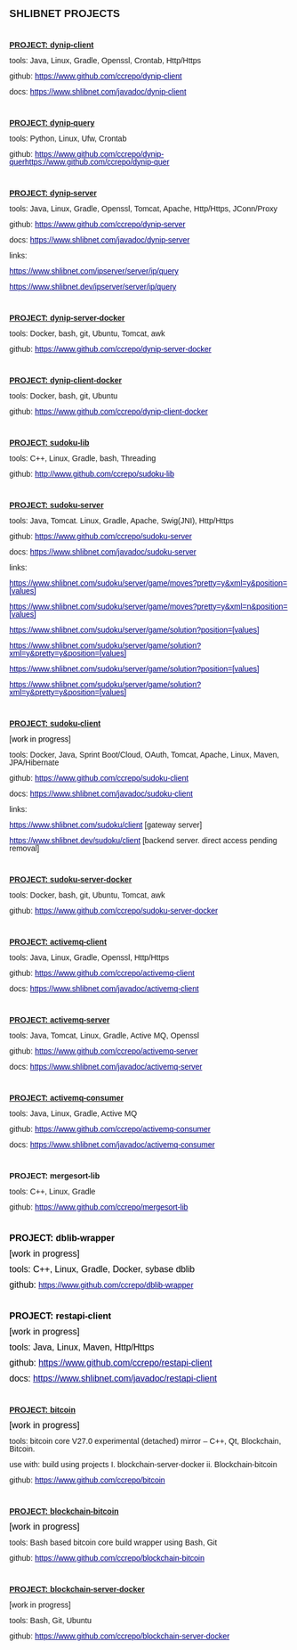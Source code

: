<!DOCTYPE html>
<html>
<head>
	<meta http-equiv="content-type" content="text/html; charset=utf-8"/>
	<title></title>
	<meta name="generator" content="LibreOffice 7.4.7.2 (MacOSX)"/>
	<meta name="created" content="2023-03-20T14:37:57.075377876"/>
	<meta name="changed" content="2024-06-13T01:36:19.192353097"/>
	<style type="text/css">
		@page { size: 21cm 29.7cm; margin: 2cm }
		p { line-height: 115%; margin-bottom: 0.25cm; background: transparent }
		a:link { color: #000080; so-language: zxx; text-decoration: underline }
		a:visited { color: #800000; so-language: zxx; text-decoration: underline }
	</style>
</head>
<body lang="en-US" link="#000080" vlink="#800000" dir="ltr"><p align="left" style="line-height: 100%; margin-bottom: 0cm">
<font face="Calibri, sans-serif"><font size="4" style="font-size: 14pt"><b>SHLIBNET
</b><b>PROJECTS</b></font></font></p>
<p align="left" style="line-height: 100%; margin-bottom: 0cm"><br/>

</p>
<p align="left" style="line-height: 100%; margin-bottom: 0cm"><b><font face="Calibri, sans-serif"><u>PROJECT</u></font><font face="Calibri, sans-serif"><u>:
dyn</u></font><font face="Calibri, sans-serif"><u>ip</u></font><font face="Calibri, sans-serif"><u>-client</u></font></b></p>
<p align="left" style="line-height: 100%; margin-bottom: 0cm"><font face="Calibri, sans-serif"><span style="font-weight: normal">tools</span></font><font face="Calibri, sans-serif">:
</font><font face="Calibri, sans-serif">Java, Linux, Gradle, Openssl,
</font><font face="Calibri, sans-serif">Crontab, </font><font face="Calibri, sans-serif">Http/Https</font></p>
<p align="left" style="line-height: 100%; margin-bottom: 0cm"><font face="Calibri, sans-serif">github</font><font face="Calibri, sans-serif">:</font><font face="Calibri, sans-serif">
</font><a href="https://www.github.com/ccrepo/dynip-client"><font face="Calibri, sans-serif">https://www.github.com/ccrepo/dynip-client</font></a><font face="Calibri, sans-serif">
</font>
</p>
<p align="left" style="line-height: 100%; margin-bottom: 0cm"><font face="Calibri, sans-serif">docs:
<a href="https://www.shlibnet.com/javadoc/dynip-client">https://www.shlibnet.com/javadoc/dynip-client</a>
</font>
</p>
<p align="left" style="line-height: 100%; margin-bottom: 0cm"><br/>

</p>
<p align="left" style="line-height: 100%; margin-bottom: 0cm"><font face="Calibri, sans-serif"><u><b>PROJECT:
dynip-query</b></u></font></p>
<p align="left" style="line-height: 100%; margin-bottom: 0cm"><font face="Calibri, sans-serif"><span style="font-weight: normal">tools</span></font><font face="Calibri, sans-serif">:
</font><font face="Calibri, sans-serif">Python, </font><font face="Calibri, sans-serif">Linux</font><font face="Calibri, sans-serif">,
</font><font face="Calibri, sans-serif">Ufw</font><font face="Calibri, sans-serif">,
Crontab</font></p>
<p align="left" style="line-height: 100%; margin-bottom: 0cm"><font face="Calibri, sans-serif">github</font><font face="Calibri, sans-serif">:
</font><a href="https://www.github.com/ccrepo/dynip-query"><font face="Calibri, sans-serif">https://www.github.com/ccrepo/dynip-quer</font><font face="Calibri, sans-serif">https://www.github.com/ccrepo/dynip-quer</font></a></p>
<p align="left" style="line-height: 100%; margin-bottom: 0cm"><br/>

</p>
<p align="left" style="line-height: 100%; margin-bottom: 0cm"><font face="Calibri, sans-serif"><u><b>PROJECT:
dynip-server</b></u></font></p>
<p align="left" style="line-height: 100%; margin-bottom: 0cm"><font face="Calibri, sans-serif"><span style="font-weight: normal">tools</span>:
Java, Linux, Gradle, Openssl, Tomcat, Apache, Http/Https, JConn/Proxy</font></p>
<p align="left" style="line-height: 100%; margin-bottom: 0cm"><font face="Calibri, sans-serif">github:
<a href="https://www.github.com/ccrepo/dynip-server">https://www.github.com/ccrepo/dynip-server</a>
</font>
</p>
<p align="left" style="line-height: 100%; margin-bottom: 0cm"><font face="Calibri, sans-serif">docs:
<a href="https://www.shlibnet.com/javadoc/dynip-server">https://www.shlibnet.com/javadoc/dynip-server</a>
 </font>
</p>
<p align="left" style="line-height: 100%; margin-bottom: 0cm"><font face="Calibri, sans-serif"><span style="font-weight: normal">links</span>:</font></p>
<p align="left" style="line-height: 100%; margin-bottom: 0cm"><font face="Calibri, sans-serif"><a href="https://www.shlibnet.com/ipserver/server/ip/query">https://www.shlibnet.com/ipserver/server/ip/query</a></font></p>
<p align="left" style="line-height: 100%; margin-bottom: 0cm"><font face="Calibri, sans-serif"><a href="https://www.shlibnet.dev/ipserver/server/ip/query">https://www.shlibnet.dev/ipserver/server/ip/query</a></font></p>
<p align="left" style="line-height: 100%; margin-bottom: 0cm"><br/>

</p>
<p align="left" style="line-height: 100%; margin-bottom: 0cm"><font face="Calibri, sans-serif"><u><b>PROJECT:
</b></u></font><font face="Calibri, sans-serif"><u><b>dynip</b></u></font><font face="Calibri, sans-serif"><u><b>-server-docker</b></u></font></p>
<p align="left" style="font-weight: normal; line-height: 100%; margin-bottom: 0cm">
<font face="Calibri, sans-serif">tools: Docker, bash, git, Ubuntu,
Tomcat, awk</font></p>
<p align="left" style="font-weight: normal; line-height: 100%; margin-bottom: 0cm">
<font face="Calibri, sans-serif">github:
<a href="https://www.github.com/ccrepo/dynip-server-docker">https://www.github.com/ccrepo/dynip-server-docker</a>
</font>
</p>
<p align="left" style="font-weight: normal; line-height: 100%; margin-bottom: 0cm">
<br/>

</p>
<p align="left" style="line-height: 100%; margin-bottom: 0cm"><font face="Calibri, sans-serif"><u><b>PROJECT:
</b></u></font><font face="Calibri, sans-serif"><u><b>dynip</b></u></font><font face="Calibri, sans-serif"><u><b>-</b></u></font><font face="Calibri, sans-serif"><u><b>client</b></u></font><font face="Calibri, sans-serif"><u><b>-docker</b></u></font></p>
<p align="left" style="font-weight: normal; line-height: 100%; margin-bottom: 0cm">
<font face="Calibri, sans-serif">tools: Docker, bash, git, Ubuntu</font></p>
<p align="left" style="font-weight: normal; line-height: 100%; margin-bottom: 0cm">
<font face="Calibri, sans-serif">github:
<a href="https://www.github.com/ccrepo/dynip-client-docker">https://www.github.com/ccrepo/dynip-client-docker</a>
</font>
</p>
<p align="left" style="font-weight: normal; line-height: 100%; margin-bottom: 0cm">
<br/>

</p>
<p align="left" style="line-height: 100%; margin-bottom: 0cm"><font face="Calibri, sans-serif"><u><b>PROJECT:
sudoku-lib</b></u></font></p>
<p align="left" style="line-height: 100%; margin-bottom: 0cm"><font face="Calibri, sans-serif"><span style="font-weight: normal">tools</span>:
C++, Linux, Gradle, bash, Threading</font></p>
<p align="left" style="line-height: 100%; margin-bottom: 0cm"><font face="Calibri, sans-serif">github:
<a href="http://www.github.com/ccrepo/sudoku-lib" target="_ ">http://www.github.com/ccrepo/sudoku-lib</a>
</font>
</p>
<p align="left" style="line-height: 100%; margin-bottom: 0cm"><br/>

</p>
<p align="left" style="line-height: 100%; margin-bottom: 0cm"><font face="Calibri, sans-serif"><u><b>PROJECT:
sudoku-server</b></u></font></p>
<p align="left" style="line-height: 100%; margin-bottom: 0cm"><font face="Calibri, sans-serif"><span style="font-weight: normal">tools</span>:
Java, Tomcat. Linux, Gradle, Apache, Swig(JNI), Http/Https</font></p>
<p align="left" style="line-height: 100%; margin-bottom: 0cm"><font face="Calibri, sans-serif">github:
<a href="https://www.github.com/ccrepo/sudoku-server" target="_ ">https://www.github.com/ccrepo/sudoku-server</a>
</font>
</p>
<p align="left" style="line-height: 100%; margin-bottom: 0cm"><font face="Calibri, sans-serif">docs:
<a href="https://www.shlibnet.com/javadoc/sudoku-server">https://www.shlibnet.com/javadoc/sudoku-server</a></font></p>
<p align="left" style="line-height: 100%; margin-bottom: 0cm"><font face="Calibri, sans-serif"><span style="font-weight: normal">links</span></font><font face="Calibri, sans-serif"><span style="font-weight: normal">:</span></font></p>
<p align="left" style="line-height: 100%; margin-bottom: 0cm"><a href="https://www.shlibnet.com/sudoku/server/game/moves?pretty=y&amp;xml=y&amp;position=7%200%209%200%200%200%200%200%200%200%200%200%200%200%200%200%200%200%200%200%200%200%200%200%200%200%200%200%200%200%200%200%200%200%200%200%200%200%200%200%200%200%200%200%200%200%200%200%200%200%200%200%200%200%200%200%200%200%200%200%200%200%200%200%200%200%200%200%200%200%200%200%200%200%200%200%200%200%200%200%200" target="_blank"><font face="Calibri, sans-serif"><span style="font-weight: normal">https://www.shlibnet.com/sudoku/server/game/moves?pretty=y&amp;xml=y&amp;position=[values]</span></font></a><font face="Calibri, sans-serif"><span style="font-weight: normal">
</span></font>
</p>
<p align="left" style="line-height: 100%; margin-bottom: 0cm"><a href="https://www.shlibnet.com/sudoku/server/game/moves?pretty=y&amp;xml=y&amp;position=7%200%209%200%200%200%200%200%200%200%200%200%200%200%200%200%200%200%200%200%200%200%200%200%200%200%200%200%200%200%200%200%200%200%200%200%200%200%200%200%200%200%200%200%200%200%200%200%200%200%200%200%200%200%200%200%200%200%200%200%200%200%200%200%200%200%200%200%200%200%200%200%200%200%200%200%200%200%200%200%200" target="_blank"><font face="Calibri, sans-serif"><span style="font-weight: normal">https://www.shlibnet.com/sudoku/server/game/moves?pretty=y&amp;xml=n&amp;position=[values]</span></font></a></p>
<p align="left" style="line-height: 100%; margin-bottom: 0cm"><a href="https://www.shlibnet.com/sudoku/server/game/solution?position=4%206%205%202%200%209%203%200%200%200%208%200%200%200%200%200%200%201%200%200%200%200%206%200%200%200%200%200%200%206%200%203%200%200%200%200%200%205%200%206%200%204%200%208%200%200%200%200%200%207%200%204%200%200%200%200%200%200%200%207%200%200%200%200%200%202%204%200%205%209%200%200%209%200%200%200%200%200%200%203%200" target="_blank"><font face="Calibri, sans-serif"><span style="font-weight: normal">https://www.shlibnet.com/sudoku/server/game/solution?position=[values]</span></font></a></p>
<p align="left" style="line-height: 100%; margin-bottom: 0cm"><a href="https://www.shlibnet.com/sudoku/server/game/solution?xml=y&amp;pretty=y&amp;position=4%206%205%202%200%209%203%200%200%200%208%200%200%200%200%200%200%201%200%200%200%200%206%200%200%200%200%200%200%206%200%203%200%200%200%200%200%205%200%206%200%204%200%208%200%200%200%200%200%207%200%204%200%200%200%200%200%200%200%207%200%200%200%200%200%202%204%200%205%209%200%200%209%200%200%200%200%200%200%203%200" target="_blank"><font face="Calibri, sans-serif"><span style="font-weight: normal">https://www.shlibnet.com/sudoku/server/game/solution?xml=y&amp;pretty=y&amp;position=[values]</span></font></a></p>
<p align="left" style="font-weight: normal; line-height: 100%; margin-bottom: 0cm">
<font face="Calibri, sans-serif"><a href="https://www.shlibnet.com/sudoku/server/game/solution?position=0%206%205%202%200%209%203%200%200%200%208%200%200%200%200%200%200%201%200%200%200%200%206%200%200%200%200%200%200%206%200%203%200%200%200%200%200%205%200%206%200%204%200%208%200%200%200%200%200%207%200%204%200%200%200%200%200%200%200%207%200%200%200%200%200%202%204%200%205%209%200%200%209%200%200%200%200%200%200%203%200" target="_blank">https://www.shlibnet.com/sudoku/server/game/solution?position=[values]</a>
 </font>
</p>
<p align="left" style="font-weight: normal; line-height: 100%; margin-bottom: 0cm">
<font face="Calibri, sans-serif"><a href="https://www.shlibnet.com/sudoku/server/game/solution?xml=y&amp;pretty=y&amp;position=0%206%205%202%200%209%203%200%200%200%208%200%200%200%200%200%200%201%200%200%200%200%206%200%200%200%200%200%200%206%200%203%200%200%200%200%200%205%200%206%200%204%200%208%200%200%200%200%200%207%200%204%200%200%200%200%200%200%200%207%200%200%200%200%200%202%204%200%205%209%200%200%209%200%200%200%200%200%200%203%200" target="_blank">https://www.shlibnet.com/sudoku/server/game/solution?xml=y&amp;pretty=y&amp;position=[values]</a>
</font>
</p>
<p align="left" style="font-weight: normal; line-height: 100%; margin-bottom: 0cm">
<br/>

</p>
<p align="left" style="line-height: 100%; margin-bottom: 0cm"><b><font face="Calibri, sans-serif"><u>PROJECT:
</u></font><font face="Calibri, sans-serif"><u>sudoku-</u></font><font face="Calibri, sans-serif"><u>client
</u></font></b>
</p>
<p align="left" style="font-weight: normal; line-height: 100%; margin-bottom: 0cm">
<font face="Calibri, sans-serif">[</font><font color="#000000"><font face="Calibri, sans-serif"><span style="font-style: normal">work
in progress</span></font></font><font face="Calibri, sans-serif">]</font></p>
<p align="left" style="line-height: 100%; margin-bottom: 0cm"><font face="Calibri, sans-serif"><span style="font-weight: normal">tools</span><span style="font-weight: normal">:
</span><span style="font-weight: normal">Docker</span>, Java, Sprint
Boot/Cloud, OAuth, Tomcat, Apache, Linux, Maven, JPA/Hibernate</font></p>
<p align="left" style="line-height: 100%; margin-bottom: 0cm"><font face="Calibri, sans-serif"><span style="font-weight: normal">github</span><span style="font-weight: normal">:
</span><a href="https://www.github.com/ccrepo/sudoku-client"><span style="font-weight: normal">https://www.github.com/ccrepo/sudoku-</span><span style="font-weight: normal">client</span></a><b>
</b></font>
</p>
<p align="left" style="line-height: 100%; margin-bottom: 0cm"><font face="Calibri, sans-serif"><span style="font-weight: normal">docs:
</span><a href="https://www.shlibnet.com/javadoc/sudoku-client"><span style="font-weight: normal">https://www.shlibnet.com/</span><span style="font-weight: normal">javadoc</span><span style="font-weight: normal">/</span><span style="font-weight: normal">sudoku</span><span style="font-weight: normal">-</span><span style="font-weight: normal">client</span></a><span style="font-weight: normal">
</span></font>
</p>
<p align="left" style="line-height: 100%; margin-bottom: 0cm"><font face="Calibri, sans-serif"><span style="font-weight: normal">links</span></font><font face="Calibri, sans-serif"><span style="font-weight: normal">:</span></font></p>
<p align="left" style="font-weight: normal; line-height: 100%; margin-bottom: 0cm">
<font face="Calibri, sans-serif"><a href="https://www.shlibnet.com/sudoku/client">https://www.shlibnet.com/sudoku/client</a>
[gateway server]</font></p>
<p align="left" style="line-height: 100%; margin-bottom: 0cm"><a href="https://www.shlibnet.dev/sudoku/client"><font face="Calibri, sans-serif"><span style="font-weight: normal">https://www.shlibnet.</span></font><font face="Calibri, sans-serif"><span style="font-weight: normal">dev/</span></font><font face="Calibri, sans-serif"><span style="font-weight: normal">sudoku/client</span></font></a><font face="Calibri, sans-serif"><span style="font-weight: normal">
</span></font><font face="Calibri, sans-serif"><span style="font-weight: normal">[</span></font><font face="Calibri, sans-serif"><span style="font-weight: normal">backend
</span></font><font face="Calibri, sans-serif"><span style="font-weight: normal">server</span></font><font face="Calibri, sans-serif"><span style="font-weight: normal">.
</span></font><font face="Calibri, sans-serif"><span style="font-weight: normal">direct
</span></font><font face="Calibri, sans-serif"><span style="font-weight: normal">access
</span></font><font face="Calibri, sans-serif"><span style="font-weight: normal">pending
removal</span></font><font face="Calibri, sans-serif"><span style="font-weight: normal">]</span></font></p>
<p align="left" style="font-weight: normal; line-height: 100%; margin-bottom: 0cm">
<br/>

</p>
<p align="left" style="line-height: 100%; margin-bottom: 0cm"><font face="Calibri, sans-serif"><u><b>PROJECT:
sudoku-server-docker</b></u></font></p>
<p align="left" style="font-weight: normal; line-height: 100%; margin-bottom: 0cm">
<font face="Calibri, sans-serif">tools: Docker, bash, git, Ubuntu,
Tomcat, awk</font></p>
<p align="left" style="font-weight: normal; line-height: 100%; margin-bottom: 0cm">
<font face="Calibri, sans-serif">github:
<a href="https://www.github.com/ccrepo/sudoku-server-docker">https://www.github.com/ccrepo/sudoku-server-docker</a>
</font>
</p>
<p align="left" style="font-weight: normal; line-height: 100%; margin-bottom: 0cm">
<br/>

</p>
<p align="left" style="line-height: 100%; margin-bottom: 0cm"><b><font face="Calibri, sans-serif"><u>PROJECT:
</u></font><font face="Calibri, sans-serif"><u>activemq</u></font><font face="Calibri, sans-serif"><u>-</u></font><font face="Calibri, sans-serif"><u>client
</u></font></b>
</p>
<p align="left" style="line-height: 100%; margin-bottom: 0cm"><font face="Calibri, sans-serif"><span style="font-weight: normal">tools</span></font><font face="Calibri, sans-serif"><span style="font-weight: normal">:
</span></font><font face="Calibri, sans-serif">Java</font><font face="Calibri, sans-serif">,
</font><font face="Calibri, sans-serif">Linux, </font><font face="Calibri, sans-serif">Gradle,
</font><font face="Calibri, sans-serif">Openssl, </font><font face="Calibri, sans-serif">Http/Https</font></p>
<p align="left" style="line-height: 100%; margin-bottom: 0cm"><font face="Calibri, sans-serif"><span style="font-weight: normal">github</span><span style="font-weight: normal">:
</span><a href="https://www.github.com/ccrepo/activemq-client"><span style="font-weight: normal">https://www.github.com/ccrepo/activemq-client</span></a><b>
</b></font>
</p>
<p align="left" style="line-height: 100%; margin-bottom: 0cm"><font face="Calibri, sans-serif"><span style="font-weight: normal">docs:
</span></font><a href="https://www.shlibnet.com/javadoc/activemq-client"><font face="Calibri, sans-serif"><span style="font-weight: normal">https://www.shlibnet.com/javadoc/activemq-client</span></font></a><font face="Calibri, sans-serif"><span style="font-weight: normal">
 </span></font>
</p>
<p align="left" style="font-weight: normal; line-height: 100%; margin-bottom: 0cm">
<br/>

</p>
<p align="left" style="line-height: 100%; margin-bottom: 0cm"><b><font face="Calibri, sans-serif"><u>PROJECT:
</u></font><font face="Calibri, sans-serif"><u>activemq</u></font><font face="Calibri, sans-serif"><u>-</u></font><font face="Calibri, sans-serif"><u>server</u></font><font face="Calibri, sans-serif"><u>
</u></font></b>
</p>
<p align="left" style="line-height: 100%; margin-bottom: 0cm"><font face="Calibri, sans-serif"><span style="font-weight: normal">tools</span></font><font face="Calibri, sans-serif"><span style="font-weight: normal">:
</span></font><font face="Calibri, sans-serif">Java, Tomcat</font><font face="Calibri, sans-serif">,
</font><font face="Calibri, sans-serif">Linux, </font><font face="Calibri, sans-serif">Gradle,
</font><font face="Calibri, sans-serif">Active MQ, </font><font face="Calibri, sans-serif">Openssl</font></p>
<p align="left" style="line-height: 100%; margin-bottom: 0cm"><font face="Calibri, sans-serif"><span style="font-weight: normal">github</span></font><font face="Calibri, sans-serif"><span style="font-weight: normal">:
</span></font><a href="https://www.github.com/ccrepo/activemq-server"><font face="Calibri, sans-serif"><span style="font-weight: normal">https://www.github.com/ccrepo/activemq-server</span></font></a></p>
<p align="left" style="font-weight: normal; line-height: 100%; margin-bottom: 0cm">
<font face="Calibri, sans-serif">docs:
<a href="https://www.shlibnet.com/javadoc/activemq-server">https://www.shlibnet.com/javadoc/activemq-server</a><font color="#000000"><font face="Helvetica, serif"><font size="2" style="font-size: 11pt">
</font></font></font></font>
</p>
<p align="left" style="font-weight: normal; line-height: 100%; margin-bottom: 0cm">
<br/>

</p>
<p align="left" style="line-height: 100%; margin-bottom: 0cm"><b><font face="Calibri, sans-serif"><u>PROJECT:
</u></font><font face="Calibri, sans-serif"><u>activemq</u></font><font face="Calibri, sans-serif"><u>-</u></font><font face="Calibri, sans-serif"><u>c</u></font><font face="Calibri, sans-serif"><u>onsumer</u></font></b></p>
<p align="left" style="line-height: 100%; margin-bottom: 0cm"><font face="Calibri, sans-serif"><span style="font-weight: normal">tools</span></font><font face="Calibri, sans-serif"><span style="font-weight: normal">:
</span></font><font face="Calibri, sans-serif">Java</font><font face="Calibri, sans-serif">,
</font><font face="Calibri, sans-serif">Linux, </font><font face="Calibri, sans-serif">Gradle,
</font><font face="Calibri, sans-serif">Active MQ</font></p>
<p align="left" style="line-height: 100%; margin-bottom: 0cm"><font face="Calibri, sans-serif"><span style="font-weight: normal">g</span><span style="font-weight: normal">ithub:
</span><a href="https://www.github.com/ccrepo/activemq-consumer"><span style="font-weight: normal">https://www.github.com/ccrepo/activemq-consumer</span></a><span style="font-weight: normal">
</span></font>
</p>
<p align="left" style="line-height: 100%; margin-bottom: 0cm"><font face="Calibri, sans-serif"><span style="font-weight: normal">d</span></font><font face="Calibri, sans-serif"><span style="font-weight: normal">ocs:
</span></font><a href="https://www.shlibnet.com/javadoc/activemq-consumer"><font face="Calibri, sans-serif"><span style="font-weight: normal">https://www.shlibnet.com/javadoc/activemq-consumer</span></font></a></p>
<p align="left" style="font-weight: normal; line-height: 100%; margin-bottom: 0cm">
<br/>

</p>
<p align="left" style="line-height: 100%; margin-bottom: 0cm"><font face="Calibri, sans-serif"><b>PROJECT:
mergesort-lib</b></font></p>
<p align="left" style="line-height: 100%; margin-bottom: 0cm"><font face="Calibri, sans-serif"><span style="font-weight: normal">tools:
 </span><span style="font-weight: normal">C++, Linux, Gradle</span></font></p>
<p align="left" style="line-height: 100%; margin-bottom: 0cm"><font face="Calibri, sans-serif"><span style="font-weight: normal">g</span><span style="font-weight: normal">ithub:
</span><a href="https://www.github.com/ccrepo/mergesort-lib"><span style="font-weight: normal">https://www.github.com/ccrepo/mergesort-lib</span></a><span style="font-weight: normal">
</span></font>
</p>
<p align="left" style="font-weight: normal; line-height: 100%; margin-bottom: 0cm">
<br/>

</p>
<p align="left" style="line-height: 100%; margin-bottom: 0cm"><font color="#000000"><font face="Calibri, sans-serif"><font size="3" style="font-size: 12pt"><b>PROJECT:
</b></font></font></font><font color="#000000"><font face="Calibri, sans-serif"><font size="3" style="font-size: 12pt"><b>dblib</b></font></font></font><font color="#000000"><font face="Calibri, sans-serif"><font size="3" style="font-size: 12pt"><b>-</b></font></font></font><font color="#000000"><font face="Calibri, sans-serif"><font size="3" style="font-size: 12pt"><b>wrapper</b></font></font></font></p>
<p align="left" style="line-height: 100%; margin-bottom: 0cm"><font face="Calibri, sans-serif"><font color="#000000"><font size="3" style="font-size: 12pt"><span style="font-weight: normal">[</span></font></font><font color="#000000"><font size="3" style="font-size: 12pt"><span style="font-style: normal"><span style="font-weight: normal">work
in progress</span></span></font></font><font color="#000000"><font size="3" style="font-size: 12pt"><span style="font-weight: normal">]</span></font></font></font></p>
<p align="left" style="line-height: 100%; margin-bottom: 0cm"><font face="Calibri, sans-serif"><font color="#000000"><font size="3" style="font-size: 12pt"><span style="font-weight: normal">tools:
 </span></font></font><font color="#000000"><font size="3" style="font-size: 12pt"><span style="font-weight: normal">C++,
Linux, Gradle, </span></font></font><font color="#000000"><font size="3" style="font-size: 12pt"><span style="font-weight: normal">Docker,
</span></font></font><font color="#000000"><font size="3" style="font-size: 12pt"><span style="font-weight: normal">sybase
dblib</span></font></font></font></p>
<p align="left" style="line-height: 100%; margin-bottom: 0cm"><font face="Calibri, sans-serif"><font color="#000000"><font size="3" style="font-size: 12pt"><span style="font-weight: normal">github:
</span></font></font><a href="https://www.github.com/ccrepo/dblib-wrapper"><span style="font-weight: normal">https://www.github.com/ccrepo/dblib-wrapper</span></a><font color="#000000"><font size="3" style="font-size: 12pt"><span style="font-weight: normal">
</span></font></font></font>
</p>
<p align="left" style="font-weight: normal; line-height: 100%; margin-bottom: 0cm">
<br/>

</p>
<p align="left" style="line-height: 100%; margin-bottom: 0cm"><font color="#000000"><font face="Calibri, sans-serif"><font size="3" style="font-size: 12pt"><b>PROJECT:
restapi-client</b></font></font></font></p>
<p align="left" style="line-height: 100%; margin-bottom: 0cm"><font color="#000000"><font face="Calibri, sans-serif"><font size="3" style="font-size: 12pt"><span style="font-weight: normal">[</span></font></font></font><font color="#000000"><font face="Calibri, sans-serif"><font size="3" style="font-size: 12pt"><span style="font-style: normal"><span style="font-weight: normal">work
in progress</span></span></font></font></font><font color="#000000"><font face="Calibri, sans-serif"><font size="3" style="font-size: 12pt"><span style="font-weight: normal">]</span></font></font></font></p>
<p align="left" style="line-height: 100%; margin-bottom: 0cm"><font color="#000000"><font face="Calibri, sans-serif"><font size="3" style="font-size: 12pt"><span style="font-weight: normal">t</span><span style="font-weight: normal">ools:
Java, Linux, Maven, </span><span style="font-weight: normal">Http/Https</span></font></font></font></p>
<p align="left" style="line-height: 100%; margin-bottom: 0cm"><font color="#000000"><font face="Calibri, sans-serif"><font size="3" style="font-size: 12pt"><span style="font-weight: normal">github:
</span><a href="https://www.github.com/ccrepo/restapi-client"><span style="font-weight: normal">https://www.github.com/ccrepo/restapi-client</span></a></font></font></font></p>
<p align="left" style="line-height: 100%; margin-bottom: 0cm"><font color="#000000"><font face="Calibri, sans-serif"><font size="3" style="font-size: 12pt"><span style="font-weight: normal">docs:
</span><a href="https://www.shlibnet.com/javadoc/restapi-client"><span style="font-weight: normal">https://www.shlibnet.com/javadoc/restapi-client</span></a></font></font></font></p>
<p align="left" style="font-weight: normal; line-height: 100%; margin-bottom: 0cm">
<br/>

</p>
<p align="left" style="line-height: 100%; margin-bottom: 0cm"><font face="Calibri, sans-serif"><u><b>PROJECT</b></u></font><font face="Calibri, sans-serif"><u><b>:
</b></u></font><font face="Calibri, sans-serif"><u><b>bitcoin</b></u></font></p>
<p align="left" style="line-height: 100%; margin-bottom: 0cm"><font color="#000000"><font face="Calibri, sans-serif"><font size="3" style="font-size: 12pt"><span style="font-weight: normal">[</span></font></font></font><font color="#000000"><font face="Calibri, sans-serif"><font size="3" style="font-size: 12pt"><span style="font-style: normal"><span style="font-weight: normal">work
in progress</span></span></font></font></font><font color="#000000"><font face="Calibri, sans-serif"><font size="3" style="font-size: 12pt"><span style="font-weight: normal">]</span></font></font></font></p>
<p align="left" style="line-height: 100%; margin-bottom: 0cm"><font face="Calibri, sans-serif"><span style="font-weight: normal">tools</span></font><font face="Calibri, sans-serif">:
</font><font face="Calibri, sans-serif">b</font><font face="Calibri, sans-serif">itcoin
core V27.0 experiment</font><font face="Calibri, sans-serif">al
</font><font face="Calibri, sans-serif">(detached)</font><font face="Calibri, sans-serif">
mirror</font><font face="Calibri, sans-serif"> –</font><font face="Calibri, sans-serif">
</font><font face="Calibri, sans-serif">C</font><font face="Calibri, sans-serif">++,
Qt, </font><font face="Calibri, sans-serif">B</font><font face="Calibri, sans-serif">lockchain,
</font><font face="Calibri, sans-serif">Bitcoin</font><font face="Calibri, sans-serif">.</font></p>
<p align="left" style="line-height: 100%; margin-bottom: 0cm"><font face="Calibri, sans-serif">use
with:</font><font face="Calibri, sans-serif"> </font><font face="Calibri, sans-serif">build
using </font><font face="Calibri, sans-serif">projects </font><font face="Calibri, sans-serif">I.
</font><font face="Calibri, sans-serif">b</font><font face="Calibri, sans-serif">lockchain-server-docker
</font><font face="Calibri, sans-serif">ii.</font><font face="Calibri, sans-serif">
Blockchain-bitcoin</font></p>
<p align="left" style="line-height: 100%; margin-bottom: 0cm"><font face="Calibri, sans-serif">github</font><font face="Calibri, sans-serif">:</font><font face="Calibri, sans-serif">
</font><a href="https://www.github.com/ccrepo/bitcoin"><font face="Calibri, sans-serif">https://www.github.com/ccrepo/bitcoin</font></a><font face="Calibri, sans-serif">
</font>
</p>
<p align="left" style="line-height: 100%; margin-bottom: 0cm"><br/>

</p>
<p align="left" style="line-height: 100%; margin-bottom: 0cm"><b><font face="Calibri, sans-serif"><u>PROJECT</u></font><font face="Calibri, sans-serif"><u>:
</u></font><font face="Calibri, sans-serif"><u>b</u></font><font face="Calibri, sans-serif"><u>lockchain-bitcoin</u></font></b></p>
<p align="left" style="line-height: 100%; margin-bottom: 0cm"><font color="#000000"><font face="Calibri, sans-serif"><font size="3" style="font-size: 12pt"><span style="font-weight: normal">[</span></font></font></font><font color="#000000"><font face="Calibri, sans-serif"><font size="3" style="font-size: 12pt"><span style="font-style: normal"><span style="font-weight: normal">work
in progress</span></span></font></font></font><font color="#000000"><font face="Calibri, sans-serif"><font size="3" style="font-size: 12pt"><span style="font-weight: normal">]</span></font></font></font></p>
<p align="left" style="line-height: 100%; margin-bottom: 0cm"><font face="Calibri, sans-serif"><span style="font-weight: normal">tools</span></font><font face="Calibri, sans-serif">:
</font><font face="Calibri, sans-serif">Bash</font><font face="Calibri, sans-serif">
based bitcoin </font><font face="Calibri, sans-serif">core </font><font face="Calibri, sans-serif">build
wrapper </font><font face="Calibri, sans-serif">using </font><font face="Calibri, sans-serif">Bash</font><font face="Calibri, sans-serif">,
</font><font face="Calibri, sans-serif">G</font><font face="Calibri, sans-serif">it</font></p>
<p align="left" style="line-height: 100%; margin-bottom: 0cm"><font face="Calibri, sans-serif">github</font><font face="Calibri, sans-serif">:</font><font face="Calibri, sans-serif">
</font><a href="https://www.github.com/ccrepo/blockchain-bitcoin"><font face="Calibri, sans-serif">https://www.github.com/ccrepo/blockchain-bitcoin</font></a><font face="Calibri, sans-serif">
</font>
</p>
<p align="left" style="line-height: 100%; margin-bottom: 0cm"><br/>

</p>
<p align="left" style="line-height: 100%; margin-bottom: 0cm; page-break-before: always">
<font face="Calibri, sans-serif"><u><b>PROJECT</b></u></font><font face="Calibri, sans-serif"><u><b>:
</b></u></font><font face="Calibri, sans-serif"><u><b>b</b></u></font><font face="Calibri, sans-serif"><u><b>lockchain-server-docker</b></u></font></p>
<p align="left" style="line-height: 100%; margin-bottom: 0cm"><font face="Calibri, sans-serif"><span style="font-weight: normal">[</span></font><font face="Calibri, sans-serif"><span style="font-weight: normal">work
in progress]</span></font></p>
<p align="left" style="line-height: 100%; margin-bottom: 0cm"><font face="Calibri, sans-serif"><span style="font-weight: normal">tools</span></font><font face="Calibri, sans-serif">:
</font><font face="Calibri, sans-serif">Bash</font><font face="Calibri, sans-serif">,
</font><font face="Calibri, sans-serif">G</font><font face="Calibri, sans-serif">it</font><font face="Calibri, sans-serif">,
</font><font face="Calibri, sans-serif">U</font><font face="Calibri, sans-serif">buntu</font></p>
<p align="left" style="line-height: 100%; margin-bottom: 0cm"><font face="Calibri, sans-serif">github</font><font face="Calibri, sans-serif">:</font><font face="Calibri, sans-serif">
</font><a href="https://www.github.com/ccrepo/blockchain-server-docker"><font face="Calibri, sans-serif">https://www.github.com/ccrepo/blockchain-server-docker</font></a><font face="Calibri, sans-serif">
</font>
</p>
<p align="left" style="line-height: 100%; margin-bottom: 0cm"><br/>

</p>
</body>
</html>
